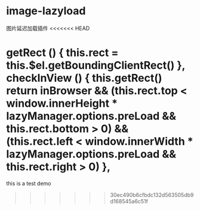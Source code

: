 # image-lazyload
图片延迟加载插件
<<<<<<< HEAD

   getRect () {
        this.rect = this.$el.getBoundingClientRect()
      },
      checkInView () {
        this.getRect()
        return inBrowser &&
                    (this.rect.top < window.innerHeight * lazyManager.options.preLoad && this.rect.bottom > 0) &&
                    (this.rect.left < window.innerWidth * lazyManager.options.preLoad && this.rect.right > 0)
      }, 
=======
this is a test demo
>>>>>>> 30ec490b6cfbdc132d563505db9d168545a6c51f
